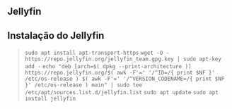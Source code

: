 ## Jellyfin

## Instalação do Jellyfin

> `sudo apt install apt-transport-https`
> `wget -O - https://repo.jellyfin.org/jellyfin_team.gpg.key | sudo apt-key add -`
> `echo "deb [arch=$( dpkg --print-architecture )] https://repo.jellyfin.org/$( awk -F'=' '/^ID=/{ print $NF }' /etc/os-release ) $( awk -F'=' '/^VERSION_CODENAME=/{ print $NF }' /etc/os-release ) main" | sudo tee /etc/apt/sources.list.d/jellyfin.list`
> `sudo apt update`
> `sudo apt install jellyfin`


